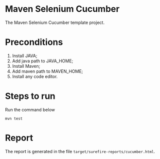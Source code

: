 # Maven Selenium Cucumber

The Maven Selenium Cucumber template project.

# Preconditions

1. Install JAVA;
2. Add java path to JAVA_HOME;
3. Install Maven;
4. Add maven path to MAVEN_HOME;
5. Install any code editor.

# Steps to run

Run the command below

```
mvn test
```

# Report

The report is generated in the file `target/surefire-reports/cucumber.html`.
